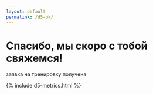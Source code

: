 ```yaml
---
layout: default
permalink: /d5-ok/
---
```


<h1 class="text-center"><i class="fa fa-thumbs-up text-peter-river fa-5x"></i></h1>
<h1 class="text-center">Спасибо, мы скоро с тобой свяжемся!</h1>
<p class="text-center lead text-muted">заявка на тренировку получена</p>

{% include d5-metrics.html %}